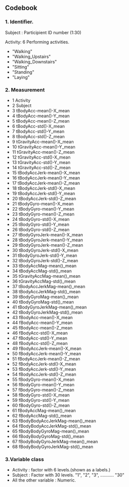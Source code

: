 ## Codebook

### 1. Identifier.

  Subject : Participient ID number (1:30)
              
  Activity: 6 Performing activities.
   
   + "Walking"
   + "Walking_Upstairs"
   + "Walking_Downstairs"
   + "Sitting"
   + "Standing"
   + "Laying"
              
              
### 2. Measurement       
 
+ 1 Activity
+ 2 Subject
+ 3 tBodyAcc-mean()-X_mean
+ 4 tBodyAcc-mean()-Y_mean
+ 5 tBodyAcc-mean()-Z_mean
+ 6 tBodyAcc-std()-X_mean
+ 7 tBodyAcc-std()-Y_mean
+ 8 tBodyAcc-std()-Z_mean
+ 9 tGravityAcc-mean()-X_mean
+ 10 tGravityAcc-mean()-Y_mean
+ 11 tGravityAcc-mean()-Z_mean
+ 12 tGravityAcc-std()-X_mean
+ 13 tGravityAcc-std()-Y_mean
+ 14 tGravityAcc-std()-Z_mean
+ 15 tBodyAccJerk-mean()-X_mean
+ 16 tBodyAccJerk-mean()-Y_mean
+ 17 tBodyAccJerk-mean()-Z_mean
+ 18 tBodyAccJerk-std()-X_mean
+ 19 tBodyAccJerk-std()-Y_mean
+ 20 tBodyAccJerk-std()-Z_mean
+ 21 tBodyGyro-mean()-X_mean
+ 22 tBodyGyro-mean()-Y_mean
+ 23 tBodyGyro-mean()-Z_mean
+ 24 tBodyGyro-std()-X_mean
+ 25 tBodyGyro-std()-Y_mean
+ 26 tBodyGyro-std()-Z_mean
+ 27 tBodyGyroJerk-mean()-X_mean
+ 28 tBodyGyroJerk-mean()-Y_mean
+ 29 tBodyGyroJerk-mean()-Z_mean
+ 30 tBodyGyroJerk-std()-X_mean
+ 31 tBodyGyroJerk-std()-Y_mean
+ 32 tBodyGyroJerk-std()-Z_mean
+ 33 tBodyAccMag-mean()_mean
+ 34 tBodyAccMag-std()_mean
+ 35 tGravityAccMag-mean()_mean
+ 36 tGravityAccMag-std()_mean
+ 37 tBodyAccJerkMag-mean()_mean
+ 38 tBodyAccJerkMag-std()_mean
+ 39 tBodyGyroMag-mean()_mean
+ 40 tBodyGyroMag-std()_mean
+ 41 tBodyGyroJerkMag-mean()_mean
+ 42 tBodyGyroJerkMag-std()_mean
+ 43 fBodyAcc-mean()-X_mean
+ 44 fBodyAcc-mean()-Y_mean
+ 45 fBodyAcc-mean()-Z_mean
+ 46 fBodyAcc-std()-X_mean
+ 47 fBodyAcc-std()-Y_mean
+ 48 fBodyAcc-std()-Z_mean
+ 49 fBodyAccJerk-mean()-X_mean
+ 50 fBodyAccJerk-mean()-Y_mean
+ 51 fBodyAccJerk-mean()-Z_mean
+ 52 fBodyAccJerk-std()-X_mean
+ 53 fBodyAccJerk-std()-Y_mean
+ 54 fBodyAccJerk-std()-Z_mean
+ 55 fBodyGyro-mean()-X_mean
+ 56 fBodyGyro-mean()-Y_mean
+ 57 fBodyGyro-mean()-Z_mean
+ 58 fBodyGyro-std()-X_mean
+ 59 fBodyGyro-std()-Y_mean
+ 60 fBodyGyro-std()-Z_mean
+ 61 fBodyAccMag-mean()_mean
+ 62 fBodyAccMag-std()_mean
+ 63 fBodyBodyAccJerkMag-mean()_mean
+ 64 fBodyBodyAccJerkMag-std()_mean
+ 65 fBodyBodyGyroMag-mean()_mean
+ 66 fBodyBodyGyroMag-std()_mean
+ 67 fBodyBodyGyroJerkMag-mean()_mean
+ 68 fBodyBodyGyroJerkMag-std()_mean

### 3.Variable class
 
 + Activity : factor with 6 levels.(shown as a labels.)
 + Subject : Factor with 30 levels. "1", "2", "3", ........... "30"
 + All the other variable : Numeric.